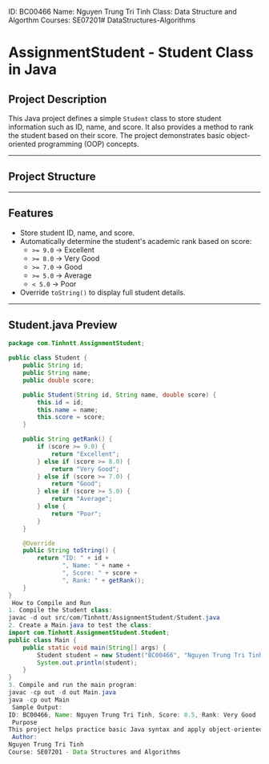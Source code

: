 ID: BC00466
 Name: Nguyen Trung Tri Tinh
 Class: Data Structure and Algorthm
 Courses: SE07201# DataStructures-Algorithms
# AssignmentStudent - Student Class in Java
##  Project Description

This Java project defines a simple `Student` class to store student information such as ID, name, and score. It also provides a method to rank the student based on their score. The project demonstrates basic object-oriented programming (OOP) concepts.

---

##  Project Structure

---

## Features

- Store student ID, name, and score.
- Automatically determine the student's academic rank based on score:
  - `>= 9.0` → Excellent
  - `>= 8.0` → Very Good
  - `>= 7.0` → Good
  - `>= 5.0` → Average
  - `< 5.0`  → Poor
- Override `toString()` to display full student details.

---

##  Student.java Preview

```java
package com.Tinhntt.AssignmentStudent;

public class Student {
    public String id;
    public String name;
    public double score;

    public Student(String id, String name, double score) {
        this.id = id;
        this.name = name;
        this.score = score;
    }

    public String getRank() {
        if (score >= 9.0) {
            return "Excellent";
        } else if (score >= 8.0) {
            return "Very Good";
        } else if (score >= 7.0) {
            return "Good";
        } else if (score >= 5.0) {
            return "Average";
        } else {
            return "Poor";
        }
    }

    @Override
    public String toString() {
        return "ID: " + id +
               ", Name: " + name +
               ", Score: " + score +
               ", Rank: " + getRank();
    }
}
 How to Compile and Run
1. Compile the Student class:
javac -d out src/com/Tinhntt/AssignmentStudent/Student.java
2. Create a Main.java to test the class:
import com.Tinhntt.AssignmentStudent.Student;
public class Main {
    public static void main(String[] args) {
        Student student = new Student("BC00466", "Nguyen Trung Tri Tinh", 8.5);
        System.out.println(student);
    }
}
3. Compile and run the main program:
javac -cp out -d out Main.java
java -cp out Main
 Sample Output:
ID: BC00466, Name: Nguyen Trung Tri Tinh, Score: 8.5, Rank: Very Good
 Purpose
This project helps practice basic Java syntax and apply object-oriented programming concepts such as constructors, methods, and overriding toString().
 Author:
Nguyen Trung Tri Tinh
Course: SE07201 - Data Structures and Algorithms



